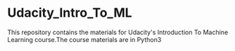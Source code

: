 # Udacity_Intro_To_ML
This repository contains the materials for Udacity's Introduction To Machine Learning course.The course materials are in Python3

